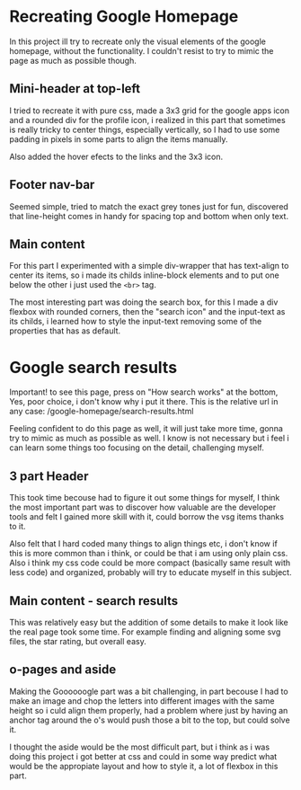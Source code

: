 # Recreating Google Homepage

In this project ill try to recreate only the visual elements of the google homepage, without the functionality.
I couldn't resist to try to mimic the page as much as possible though.


## Mini-header at top-left

I tried to recreate it with pure css, made a 3x3 grid for the google apps icon and a rounded div for the profile icon, i realized in this part that sometimes is really tricky to center things, especially vertically, so I had to use some padding in pixels in some parts to align the items manually.

Also added the hover efects to the links and the 3x3 icon.


## Footer nav-bar

Seemed simple, tried to match the exact grey tones just for fun, discovered that line-height comes in handy for spacing top and bottom when only text.


## Main content

For this part I experimented with a simple div-wrapper that has text-align to center its items, so i made its childs inline-block elements and to put one below the other i just used the <code>&lt;br&gt;</code> tag.

The most interesting part was doing the search box, for this I made a div flexbox with rounded corners, then the "search icon" and the input-text as its childs, i learned how to style the input-text removing some of the properties that has as default.


# Google search results

Important! to see this page, press on "How search works" at the bottom, Yes, poor choice, i don't know why i put it there. This is the relative url in any case: /google-homepage/search-results.html

Feeling confident to do this page as well, it will just take more time, gonna try to mimic as much as possible as well. I know is not necessary but i feel i can learn some things too focusing on the detail, challenging myself.

## 3 part Header

This took time becouse had to figure it out some things for myself, I think the most important part was to discover how valuable are the developer tools and felt I gained more skill with it, could borrow the vsg items thanks to it.

Also felt that I hard coded many things to align things etc, i don't know if this is more common than i think, or could be that i am using only plain css. Also i think my css code could be more compact (basically same result with less code) and organized, probably will try to educate myself in this subject.

## Main content - search results

This was relatively easy but the addition of some details to make it look like the real page took some time. For example finding and aligning some svg files, the star rating, but overall easy.

## o-pages and aside

Making the Goooooogle part was a bit challenging, in part becouse I had to make an image and chop the letters into different images with the same height so i culd align them properly, had a problem where just by having an anchor tag around the o's would push those a bit to the top, but could solve it.

I thought the aside would be the most difficult part, but i think as i was doing this project i got better at css and could in some way predict what would be the appropiate layout and how to style it, a lot of flexbox in this part.



